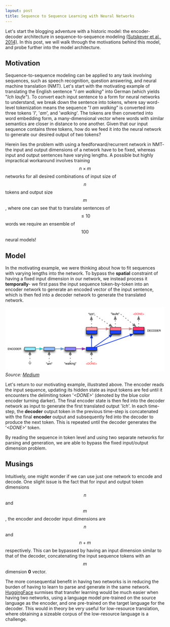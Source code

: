 ```yaml
---
layout: post
title: Sequence to Sequence Learning with Neural Networks
---
```


Let's start the blogging adventure with a historic model: the encoder-decoder architecture in sequence-to-sequence modeling [(Sutskever et al., 2014)](https://arxiv.org/pdf/1409.3215.pdf). In this post, we will walk through the motivations behind this model, and probe further into the model architecture.

## Motivation

Sequence-to-sequence modeling can be applied to any task involving sequences, such as speech recognition, question answering, and neural machine translation (NMT). Let's start with the motivating example of translating the English sentence "*I am walking*" into German (which yields "*Ich laufe*"). To convert each input sentence to a form for neural networks to understand, we break down the sentence into tokens, where say word-level tokenization means the sequence "*I am walking*" is converted into three tokens '*I*', '*am*', and '*walking*'. The tokens are then converted into word embedding form, a many-dimensional vector where words with similar semantics are closer in distance to one another. Given that our input sequence contains three tokens, how do we feed it into the neural network to generate our desired output of two tokens?

Herein lies the problem with using a feedforward/recurrent network in NMT- the input and output dimensions of a network have to be fixed, whereas input and output sentences have varying lengths. A possible but highly impractical workaround involves training $$n \times m$$ networks for all desired combinations of input size of $$n$$ tokens and output size $$m$$, where one can see that to translate sentences of $$\leq 10$$ words we require an ensemble of $$100$$ neural models!

## Model

In the motivating example, we were thinking about how to fit sequences with varying lengths into the network. To bypass the **spatial** constraint of having a fixed input dimension in our network, we instead process it **temporally**- we first pass the input sequence token-by-token into an encoder network to generate an encoded vector of the input sentence, which is then fed into a decoder network to generate the translated network.

![Seq2Seq Model](/images/seq2seq.png)
*Source: [Medium](https://medium.com/@devnag/seq2seq-the-clown-car-of-deep-learning-f88e1204dac3)*

Let's return to our motivating example, illustrated above. The encoder reads the input sequence, updating its hidden state as input tokens are fed until it encounters the delimiting token '*\<DONE\>*' (denoted by the blue color encoder turning darker). The final encoder state is then fed into the decoder network as input to generate the first translated output '*Ich*'. In each time-step, the **decoder** output token in the previous time-step is concatenated with the final **encoder** output and subsequently fed into the decoder to produce the next token. This is repeated until the decoder generates the '*\<DONE\>*' token.

By reading the sequence in token level and using two separate networks for parsing and generation, we are able to bypass the fixed input/output dimension problem.

## Musings

Intuitively, one might wonder if we can use just one network to encode and decode. One slight issue is the fact that for input and output token dimensions $$n$$ and $$m$$, the encoder and decoder input dimensions are $$n$$ and $$n + m$$ respectively. This can be bypassed by having an input dimension similar to that of the decoder, concatenating the input sequence tokens with an $$m$$ dimension **0** vector. 

The more consequential benefit in having two networks is in reducing the burden of having to learn to parse and generate in the same network. [HuggingFace](https://medium.com/huggingface/encoder-decoders-in-transformers-a-hybrid-pre-trained-architecture-for-seq2seq-af4d7bf14bb8) surmises that transfer learning would be much easier when having two networks, using a language model pre-trained on the source language as the encoder, and one pre-trained on the target language for the decoder. This would in theory be very useful for low-resource translation, where obtaining a sizeable corpus of the low-resource language is a challenge.
